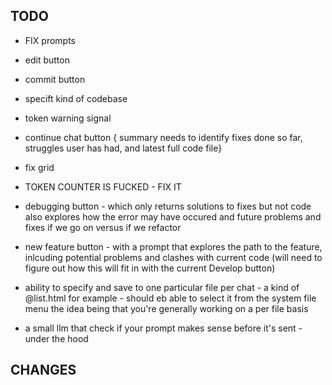 TODO
---

- FIX prompts 

- edit button
- commit button
- specift kind of codebase
- token warning signal
- continue chat button
{ summary needs to identify fixes done so far, struggles user has had, and latest full code file}
- fix grid
- TOKEN COUNTER IS FUCKED - FIX IT


- debugging button - which only returns solutions to fixes but not code
also explores how the error may have occured and future problems and fixes if we go on
versus if we refactor

- new feature button - with a prompt that explores the path to the feature, inlcuding potential problems and clashes with current code
(will need to figure out how this will fit in with the current Develop button)


- ability to specify and save to one particular file per chat - a kind of @list.html for example - should eb able to select it from the system file menu
the idea being that you're generally working on a per file basis

- a small llm that check if your prompt makes sense before it's sent - under the hood

CHANGES
---